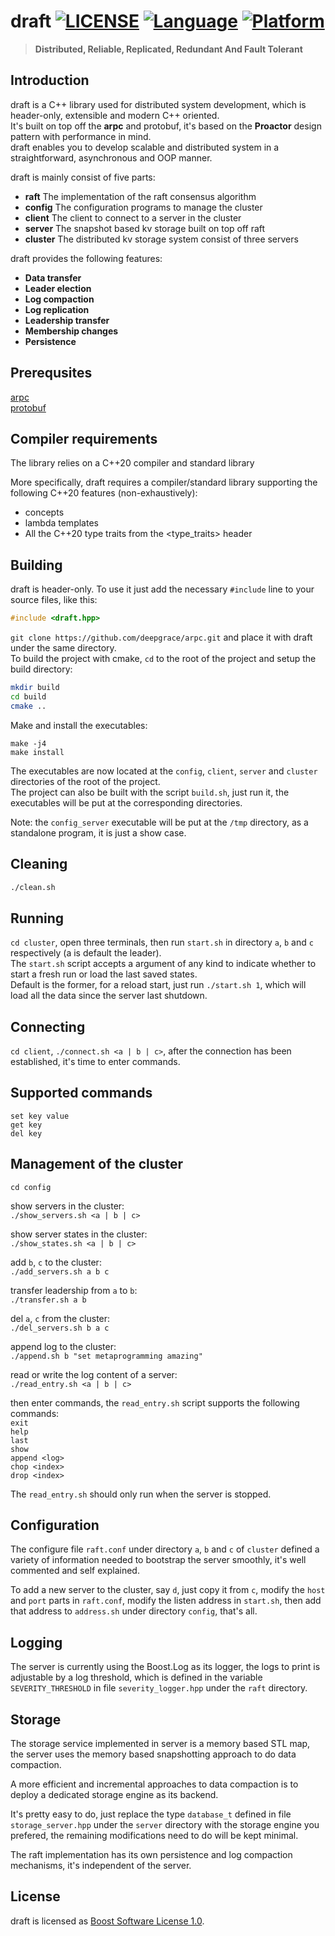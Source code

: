 # draft [![LICENSE](https://img.shields.io/github/license/deepgrace/draft.svg)](https://github.com/deepgrace/draft/blob/main/LICENSE_1_0.txt) [![Language](https://img.shields.io/badge/language-C%2B%2B20-blue.svg)](https://en.cppreference.com/w/cpp/compiler_support) [![Platform](https://img.shields.io/badge/platform-Linux-lightgrey.svg)](https://github.com/deepgrace/draft)

> **Distributed, Reliable, Replicated, Redundant And Fault Tolerant**

## Introduction
draft is a C++ library used for distributed system development, which is header-only, extensible and modern C++ oriented.  
It's built on top off the **arpc** and protobuf, it's based on the **Proactor** design pattern with performance in mind.  
draft enables you to develop scalable and distributed system in a straightforward, asynchronous and OOP manner.  

draft is mainly consist of five parts:
- **raft** The implementation of the raft consensus algorithm
- **config** The configuration programs to manage the cluster
- **client** The client to connect to a server in the cluster
- **server** The snapshot based kv storage built on top off raft
- **cluster** The distributed kv storage system consist of three servers

draft provides the following features:
- **Data transfer**
- **Leader election**
- **Log compaction**
- **Log replication**
- **Leadership transfer**
- **Membership changes**
- **Persistence**

## Prerequsites
[arpc](https://github.com/deepgrace/arpc)  
[protobuf](https://github.com/protocolbuffers/protobuf)  

## Compiler requirements
The library relies on a C++20 compiler and standard library

More specifically, draft requires a compiler/standard library supporting the following C++20 features (non-exhaustively):
- concepts
- lambda templates
- All the C++20 type traits from the <type_traits> header

## Building
draft is header-only. To use it just add the necessary `#include` line to your source files, like this:
```cpp
#include <draft.hpp>
```

`git clone https://github.com/deepgrace/arpc.git` and place it with draft under the same directory.  
To build the project with cmake, `cd` to the root of the project and setup the build directory:
```bash
mkdir build
cd build
cmake ..
```

Make and install the executables:
```
make -j4
make install
```

The executables are now located at the `config`, `client`, `server` and `cluster` directories of the root of the project.  
The project can also be built with the script `build.sh`, just run it, the executables will be put at the corresponding 
directories.  

Note: the `config_server` executable will be put at the `/tmp` directory, as a standalone program, it is just a show case.

## Cleaning
```bash
./clean.sh
```

## Running
`cd cluster`, open three terminals, then run `start.sh` in directory `a`, `b` and `c` respectively (a is default the leader).  
The `start.sh` script accepts a argument of any kind to indicate whether to start a fresh run or load the last saved states.  
Default is the former, for a reload start, just run `./start.sh 1`, which will load all the data since the server last shutdown.

## Connecting
`cd client`, `./connect.sh <a | b | c>`, after the connection has been established, it's time to enter commands.

## Supported commands
`set key value`  
`get key`  
`del key`  

## Management of the cluster
`cd config`  

show servers in the cluster:  
`./show_servers.sh <a | b | c>`  

show server states in the cluster:  
`./show_states.sh <a | b | c>`  

add `b`, `c` to the cluster:  
`./add_servers.sh a b c`  

transfer leadership from `a` to `b`:  
`./transfer.sh a b`  

del `a`, `c` from the cluster:  
`./del_servers.sh b a c`  

append log to the cluster:  
`./append.sh b "set metaprogramming amazing"`  

read or write the log content of a server:  
`./read_entry.sh <a | b | c>`  

then enter commands, the `read_entry.sh` script supports the following commands:  
`exit`  
`help`  
`last`  
`show`  
`append <log>`  
`chop <index>`  
`drop <index>`  

The `read_entry.sh` should only run when the server is stopped.  

## Configuration
The configure file `raft.conf` under directory `a`, `b` and `c` of `cluster` defined a variety of information needed to 
bootstrap the server smoothly, it's well commented and self explained.  

To add a new server to the cluster, say `d`, just copy it from `c`, modify the `host` and `port` parts in `raft.conf`, 
modify the listen address in `start.sh`, then add that address to `address.sh` under directory `config`, that's all.
 
## Logging
The server is currently using the Boost.Log as its logger, the logs to print is adjustable by a log threshold, which is 
defined in the variable `SEVERITY_THRESHOLD` in file `severity_logger.hpp` under the `raft` directory.

## Storage
The storage service implemented in server is a memory based STL map, the server uses the memory based snapshotting 
approach to do data compaction.  

A more efficient and incremental approaches to data compaction is to deploy a dedicated storage engine as its backend.  

It's pretty easy to do, just replace the type `database_t` defined in file `storage_server.hpp` 
under the `server` directory with the storage engine you prefered, the remaining modifications need to do will be 
kept minimal.  

The raft implementation has its own persistence and log compaction mechanisms, it's independent of the server.

## License
draft is licensed as [Boost Software License 1.0](LICENSE_1_0.txt).

